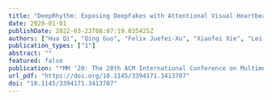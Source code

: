 ```yaml
---
title: "DeepRhythm: Exposing DeepFakes with Attentional Visual Heartbeat Rhythms"
date: 2020-01-01
publishDate: 2022-03-23T08:07:19.035425Z
authors: ["Hua Qi", "Qing Guo", "Felix Juefei-Xu", "Xiaofei Xie", "Lei Ma", "Wei Feng", "Yang Liu", "Jianjun Zhao"]
publication_types: ["1"]
abstract: ""
featured: false
publication: "*MM '20: The 28th ACM International Conference on Multimedia, Virtual Event / Seattle, WA, USA, October 12-16, 2020*"
url_pdf: "https://doi.org/10.1145/3394171.3413707"
doi: "10.1145/3394171.3413707"
---
```


